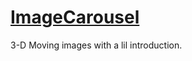 # [ImageCarousel](https://image-carousel-github-io.vercel.app/)
3-D Moving images with a lil introduction.
